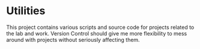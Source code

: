 Utilities
=========

This project contains various scripts and source code for projects related to the lab and work. Version Control should give me more flexibility to mess around with projects without seriously affecting them. 